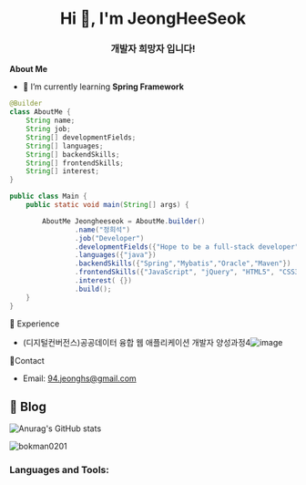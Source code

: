 

<h1 align="center">Hi 👋, I'm JeongHeeSeok</h1>
<h3 align="center">개발자 희망자 입니다!</h3>

**About Me**
- 🌱 I’m currently learning **Spring Framework**

```java
@Builder
class AboutMe {
    String name;
    String job;
    String[] developmentFields;
    String[] languages;
    String[] backendSkills;
    String[] frontendSkills;
    String[] interest;
}

public class Main {
    public static void main(String[] args) {

        AboutMe Jeongheeseok = AboutMe.builder()
                .name("정희석")
                .job("Developer")
                .developmentFields({"Hope to be a full-stack developer"})
                .languages({"java"})
                .backendSkills({"Spring","Mybatis","Oracle","Maven"})
                .frontendSkills({"JavaScript", "jQuery", "HTML5", "CSS3", "Ajax" , "React"})  
                .interest( {})
                .build();
    }
}
```

👔 Experience
- ﻿(디지털컨버전스)공공데이터 융합 웹 애플리케이션 개발자 양성과정4![image](https://github.com/Bokman0201/Bokman0201/assets/136571664/86b1dfc0-e5b8-4bc3-bc22-d4cc4ca52541)


🍳Contact
- Email: [94.jeonghs@gmail.com](mailto:94.jeonghs@gmail.com)

📗 Blog
- 
<p align="left">
</p>

![Anurag's GitHub stats](https://github-readme-stats.vercel.app/api?username=Bokman0201&show_icons=true&theme=radical)




<p><img align="center" src="https://github-readme-stats.vercel.app/api/top-langs?username=bokman0201&show_icons=true&locale=en&layout=compact" alt="bokman0201" /></p>

<p></p>

<h3 align="left">Languages and Tools:</h3>
